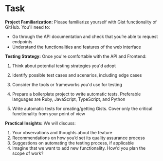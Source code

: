 # Task

**Project Familiarization:** Please familiarize yourself with Gist functionality of GitHub. You'll need to:

- Go through the API documentation and check that you’re able to request endpoints
- Understand the functionalities and features of the web interface

**Testing Strategy:** Once you're comfortable with the API and Frontend:

1. Think about potential testing strategies you'd adopt
2. Identify possible test cases and scenarios, including edge cases
3. Consider the tools or frameworks you'd use for testing
4. Prepare a boilerplate project to write automatic tests. Preferable languages are Ruby, JavaScript, TypeScript, and Python

5. Write automatic tests for creating/getting Gists. Cover only the critical functionality from your point of view

**Practical Insights:** We will discuss:

1. Your observations and thoughts about the feature
2. Recommendations on how you’d set its quality assurance process
3. Suggestions on automating the testing process, if applicable
4. Imagine that we want to add new functionality. How’d you plan the scope of work?